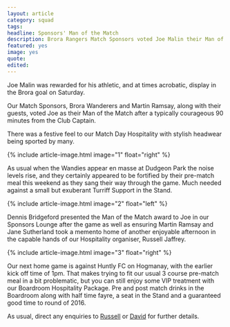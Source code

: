 ```yaml
---
layout: article
category: squad
tags:
headline: Sponsors' Man of the Match
description: Brora Rangers Match Sponsors voted Joe Malin their Man of the Match after our meeting with Turriff Utd
featured: yes
image: yes
quote:
edited:
---
```

Joe Malin was rewarded for his athletic, and at times acrobatic, display in the Brora goal on Saturday.

Our Match Sponsors, Brora Wanderers and Martin Ramsay, along with their guests, voted Joe as their Man of the Match after a typically courageous 90 minutes from the Club Captain.

There was a festive feel to our Match Day Hospitality with stylish headwear being sported by many.

{% include article-image.html image="1" float="right" %}

As usual when the Wandies appear en masse at Dudgeon Park the noise levels rise, and they certainly appeared to be fortified by their pre-match meal this weekend as they sang their way through the game. Much needed against a small but exuberant Turriff Support in the Stand.

{% include article-image.html image="2" float="left" %}

Dennis Bridgeford presented the Man of the Match award to Joe in our Sponsors Lounge after the game as well as ensuring Martin Ramsay and Jane Sutherland took a memento home of another enjoyable afternoon in the capable hands of our Hospitality organiser, Russell Jaffrey.

{% include article-image.html image="3" float="right" %}

Our next home game is against Huntly FC on Hogmanay, with the earlier kick off time of 1pm. That makes trying to fit our usual 3 course pre-match meal in a bit problematic, but you can still enjoy some VIP treatment with our Boardroom Hospitality Package. Pre and post match drinks in the Boardroom along with half time fayre, a seat in the Stand and a guaranteed good time to round of 2016.

As usual, direct any enquiries to [Russell](mailto:russell.jaffrey@btinternet.com) or [David](mailto:david@cairngormgroup.co.uk) for further details.
